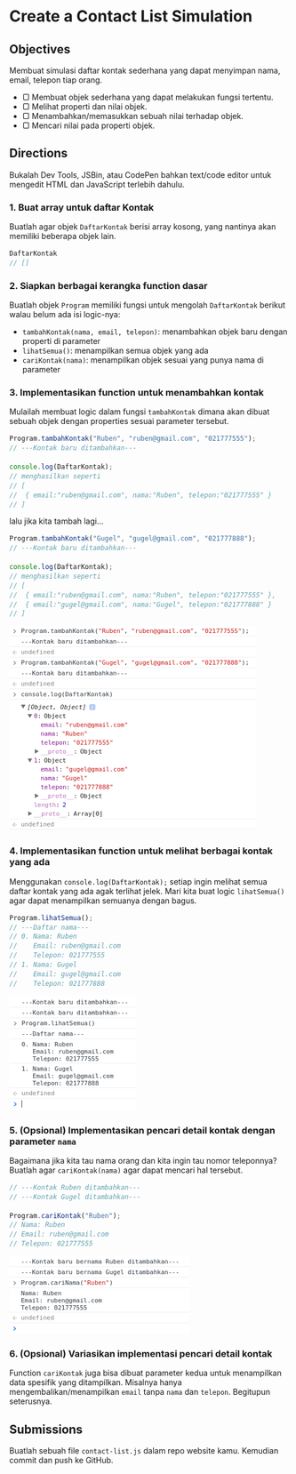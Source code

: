 # Create a Contact List Simulation

## Objectives

Membuat simulasi daftar kontak sederhana yang dapat menyimpan nama, email, telepon tiap orang.

- ▢ Membuat objek sederhana yang dapat melakukan fungsi tertentu.
- ▢ Melihat properti dan nilai objek.
- ▢ Menambahkan/memasukkan sebuah nilai terhadap objek.
- ▢ Mencari nilai pada properti objek.

## Directions

Bukalah Dev Tools, JSBin, atau CodePen bahkan text/code editor untuk mengedit HTML dan JavaScript terlebih dahulu.

### 1. Buat array untuk daftar Kontak

Buatlah agar objek `DaftarKontak` berisi array kosong, yang nantinya akan memiliki beberapa objek lain.

```javascript
DaftarKontak
// []
```

### 2. Siapkan berbagai kerangka function dasar

Buatlah objek `Program` memiliki fungsi untuk mengolah `DaftarKontak` berikut walau belum ada isi logic-nya:

- `tambahKontak(nama, email, telepon)`: menambahkan objek baru dengan properti di parameter
- `lihatSemua()`: menampilkan semua objek yang ada
- `cariKontak(nama)`: menampilkan objek sesuai yang punya nama di parameter

### 3. Implementasikan function untuk menambahkan kontak

Mulailah membuat logic dalam fungsi `tambahKontak` dimana akan dibuat sebuah objek dengan properties sesuai parameter tersebut.

```javascript
Program.tambahKontak("Ruben", "ruben@gmail.com", "021777555");
// ---Kontak baru ditambahkan---

console.log(DaftarKontak);
// menghasilkan seperti
// [
//  { email:"ruben@gmail.com", nama:"Ruben", telepon:"021777555" }
// ]
```

lalu jika kita tambah lagi...

```javascript
Program.tambahKontak("Gugel", "gugel@gmail.com", "021777888");
// ---Kontak baru ditambahkan---

console.log(DaftarKontak);
// menghasilkan seperti
// [
//  { email:"ruben@gmail.com", nama:"Ruben", telepon:"021777555" },
//  { email:"gugel@gmail.com", nama:"Gugel", telepon:"021777888" }
// ]
```

![tambah kontak](assets/contact-tambahkontak.png)

### 4. Implementasikan function untuk melihat berbagai kontak yang ada

Menggunakan `console.log(DaftarKontak);` setiap ingin melihat semua daftar kontak yang ada agak terlihat jelek. Mari kita buat logic `lihatSemua()` agar dapat menampilkan semuanya dengan bagus.

```javascript
Program.lihatSemua();
// ---Daftar nama---
// 0. Nama: Ruben
//    Email: ruben@gmail.com
//    Telepon: 021777555
// 1. Nama: Gugel
//    Email: gugel@gmail.com
//    Telepon: 021777888
```

![lihat semua](assets/contact-lihatsemua.png)

### 5. (Opsional) Implementasikan pencari detail kontak dengan parameter `nama`

Bagaimana jika kita tau nama orang dan kita ingin tau nomor teleponnya? Buatlah agar `cariKontak(nama)` agar dapat mencari hal tersebut.

```javascript
// ---Kontak Ruben ditambahkan---
// ---Kontak Gugel ditambahkan---

Program.cariKontak("Ruben");
// Nama: Ruben
// Email: ruben@gmail.com
// Telepon: 021777555
```

![cari nama](assets/contact-carikontak.png)

### 6. (Opsional) Variasikan implementasi pencari detail kontak

Function `cariKontak` juga bisa dibuat parameter kedua untuk menampilkan data spesifik yang ditampilkan. Misalnya hanya mengembalikan/menampilkan `email` tanpa `nama` dan `telepon`. Begitupun seterusnya.

## Submissions

Buatlah sebuah file `contact-list.js` dalam repo website kamu. Kemudian commit dan push ke GitHub.
